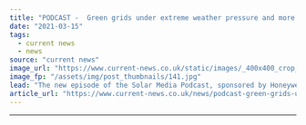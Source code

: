```yaml
---
title: "PODCAST -  Green grids under extreme weather pressure and more expensive solar"
date: "2021-03-15"
tags: 
  - current news
  - news
source: "current news"
image_url: "https://www.current-news.co.uk/static/images/_400x400_crop_center-center/Solar-under-Texas-Snow-Sunrun.jpg"
image_fp: "/assets/img/post_thumbnails/141.jpg"
lead: "The new episode of the Solar Media Podcast, sponsored by Honeywell, is now available stream, as we take stock of the lessons renewables and power grids can learn from recent winter storms in Texas."
article_url: "https://www.current-news.co.uk/news/podcast-green-grids-under-extreme-weather-pressure-and-more-expensive-solar?utm_source=rss-feeds&utm_medium=rss&utm_campaign=rss"
---
```


---
